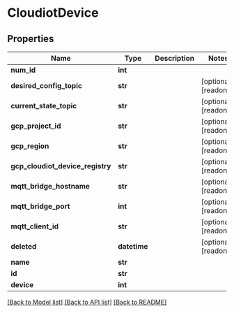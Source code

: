 # CloudiotDevice


## Properties
Name | Type | Description | Notes
------------ | ------------- | ------------- | -------------
**num_id** | **int** |  | 
**desired_config_topic** | **str** |  | [optional] [readonly] 
**current_state_topic** | **str** |  | [optional] [readonly] 
**gcp_project_id** | **str** |  | [optional] [readonly] 
**gcp_region** | **str** |  | [optional] [readonly] 
**gcp_cloudiot_device_registry** | **str** |  | [optional] [readonly] 
**mqtt_bridge_hostname** | **str** |  | [optional] [readonly] 
**mqtt_bridge_port** | **int** |  | [optional] [readonly] 
**mqtt_client_id** | **str** |  | [optional] [readonly] 
**deleted** | **datetime** |  | [optional] [readonly] 
**name** | **str** |  | 
**id** | **str** |  | 
**device** | **int** |  | 

[[Back to Model list]](../README.md#documentation-for-models) [[Back to API list]](../README.md#documentation-for-api-endpoints) [[Back to README]](../README.md)


